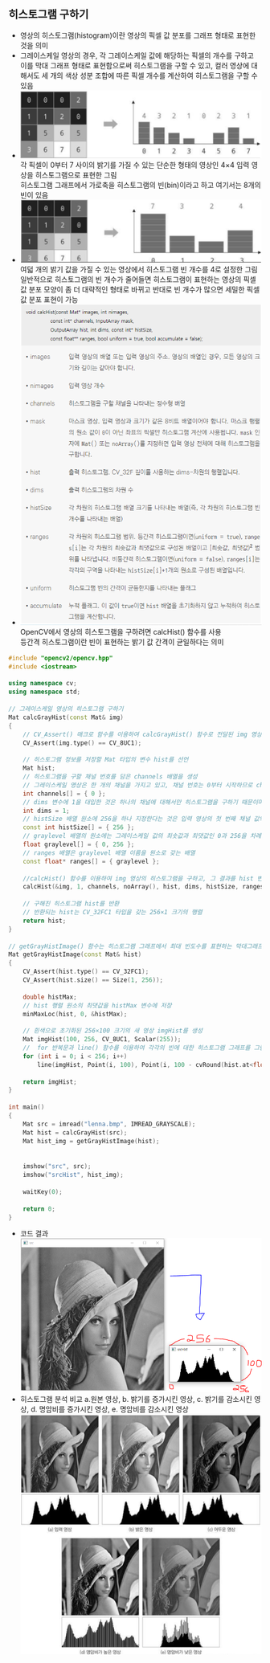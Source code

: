 ## 히스토그램 구하기
* 영상의 히스토그램(histogram)이란 영상의 픽셀 값 분포를 그래프 형태로 표현한 것을 의미
* 그레이스케일 영상의 경우, 각 그레이스케일 값에 해당하는 픽셀의 개수를 구하고 이를 막대 그래프 형태로 표현함으로써 히스토그램을 구할 수 있고, 컬러 영상에 대해서도 세 개의 색상 성분 조합에 따른 픽셀 개수를 계산하여 히스토그램을 구할 수 있음
* <img src="./img/OCV001.PNG" /> <br/> 각 픽셀이 0부터 7 사이의 밝기를 가질 수 있는 단순한 형태의 영상인 4×4 입력 영상을 히스토그램으로 표현한 그림 <br/> 히스토그램 그래프에서 가로축을 히스토그램의 빈(bin)이라고 하고 여기서는 8개의 빈이 있음
* <img src="./img/OCV002.PNG" /> <br/> 여덟 개의 밝기 값을 가질 수 있는 영상에서 히스토그램 빈 개수를 4로 설정한 그림 <br/> 일반적으로 히스토그램의 빈 개수가 줄어들면 히스토그램이 표현하는 영상의 픽셀 값 분포 모양이 좀 더 대략적인 형태로 바뀌고 반대로 빈 개수가 많으면 세밀한 픽셀 값 분포 표현이 가능
* <img src="./img/OCV003.PNG" /> <br/> OpenCV에서 영상의 히스토그램을 구하려면 calcHist() 함수를 사용 <br/> 등간격 히스토그램이란 빈이 표현하는 밝기 값 간격이 균일하다는 의미
```cpp
#include "opencv2/opencv.hpp"
#include <iostream>

using namespace cv;
using namespace std;

// 그레이스케일 영상의 히스토그램 구하기
Mat calcGrayHist(const Mat& img)
{
	// CV_Assert() 매크로 함수를 이용하여 calcGrayHist() 함수로 전달된 img 영상이 그레이스케일 영상인지를 검사
	CV_Assert(img.type() == CV_8UC1);

	// 히스토그램 정보를 저장할 Mat 타입의 변수 hist를 선언
	Mat hist;
	// 히스토그램을 구할 채널 번호를 담은 channels 배열을 생성
	// 그레이스케일 영상은 한 개의 채널을 가지고 있고, 채널 번호는 0부터 시작하므로 channels 배열은 0 하나만 원소로 가짐
	int channels[] = { 0 };
	// dims 변수에 1을 대입한 것은 하나의 채널에 대해서만 히스토그램을 구하기 때문이며, 결과로 구해지는 hist 행렬이 1차원 행렬임을 표현
	int dims = 1;
	// histSize 배열 원소에 256을 하나 지정한다는 것은 입력 영상의 첫 번째 채널 값의 범위를 256개 빈으로 나누어 히스토그램을 구하겠다는 의미
	const int histSize[] = { 256 };
	// graylevel 배열의 원소에는 그레이스케일 값의 최솟값과 최댓값인 0과 256을 차례대로 지정
	float graylevel[] = { 0, 256 };
	// ranges 배열은 graylevel 배열 이름을 원소로 갖는 배열
	const float* ranges[] = { graylevel };

	//calcHist() 함수를 이용하여 img 영상의 히스토그램을 구하고, 그 결과를 hist 변수에 저장
	calcHist(&img, 1, channels, noArray(), hist, dims, histSize, ranges);
	
	// 구해진 히스토그램 hist를 반환
	// 반환되는 hist는 CV_32FC1 타입을 갖는 256×1 크기의 행렬
	return hist;
}

// getGrayHistImage() 함수는 히스토그램 그래프에서 최대 빈도수를 표현하는 막대그래프 길이가 100픽셀이 되도록 그래프를 그리는 코드
Mat getGrayHistImage(const Mat& hist)
{
	CV_Assert(hist.type() == CV_32FC1);
	CV_Assert(hist.size() == Size(1, 256));

	double histMax;
	// hist 행렬 원소의 최댓값을 histMax 변수에 저장
	minMaxLoc(hist, 0, &histMax);

	// 흰색으로 초기화된 256×100 크기의 새 영상 imgHist를 생성
	Mat imgHist(100, 256, CV_8UC1, Scalar(255));
	//	for 반복문과 line() 함수를 이용하여 각각의 빈에 대한 히스토그램 그래프를 그림
	for (int i = 0; i < 256; i++)
		line(imgHist, Point(i, 100), Point(i, 100 - cvRound(hist.at<float>(i, 0) * 100 / histMax)), Scalar(0));

	return imgHist;
}

int main()
{
	Mat src = imread("lenna.bmp", IMREAD_GRAYSCALE);
	Mat hist = calcGrayHist(src);
	Mat hist_img = getGrayHistImage(hist);


	imshow("src", src);
	imshow("srcHist", hist_img);

	waitKey(0);

	return 0;
}
```
* 코드 결과 <br/> <img src="./img/OCV004.PNG" width="600" />
* 히스토그램 분석 비교 a.원본 영상, b. 밝기를 증가시킨 영상,  c. 밝기를 감소시킨 영상, d. 명암비를 증가시킨 영상, e. 명암비를 감소시킨 영상 <br/> <img src="./img/OCV005.PNG" />
